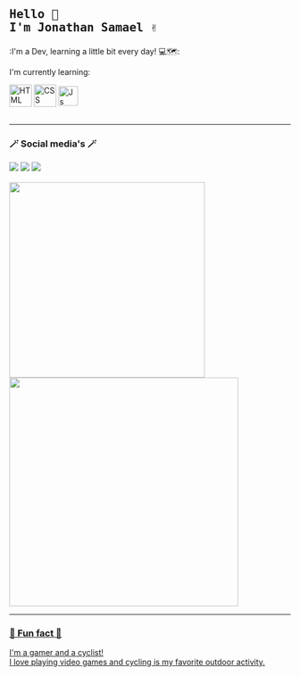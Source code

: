  <h2><pre>Hello 🌻
I'm Jonathan Samael ✌️ </pre></h2>

<p> :I'm a Dev, learning a little bit every day! 💻🗺️:</p>

I'm currently learning: 
<div style="display: inline_block">
  <img align="center" alt="HTML" height="40" width="40" src="https://cdn.jsdelivr.net/gh/devicons/devicon/icons/html5/html5-plain-wordmark.svg">
  <img align="center" alt="CSS" height="40" width="40" src="https://cdn.jsdelivr.net/gh/devicons/devicon/icons/css3/css3-plain-wordmark.svg">
  <img align="center" alt="Js" height="35" width="35" src="https://cdn.jsdelivr.net/gh/devicons/devicon/icons/javascript/javascript-plain.svg">  
</div><br>

***

<h3>🪄 Social media's 🪄</h3>
<div> 
 <a href="https://www.instagram.com/jonathan_samael_" target="_blank"><img src="https://img.shields.io/badge/-Instagram-%23E4405F?style=for-the-badge&logo=instagram&logoColor=white" target="_blank"></a>
 <a href="mailto:jonathansamael@gmail.com"><img src="https://img.shields.io/badge/-Gmail-%23333?style=for-the-badge&logo=gmail&logoColor=red" target="_blank"></a>
  <a href="https://www.linkedin.com/in/jonathan-amaral/" target="_blank"><img src="https://img.shields.io/badge/-LinkedIn-%230077B5?style=for-the-badge&logo=linkedin&logoColor=white" target="_blank"></a>
 </div><br>

<div>
  <a href="https://github.com/jonathansamael">
  <img width="350rem" src="https://github-readme-stats.vercel.app/api?username=jonathansamael&show_icons=true&theme=panda&include_all_commits=true&count_private=true"/>
  <img width="410rem" src="https://github-readme-stats.vercel.app/api/top-langs/?username=JonathanSamael&layout=compact&langs_count=6&theme=panda">
</div>

 ***
  
  <h3>🧩 Fun fact 🧩</h3> 
  <p>I'm a gamer and a cyclist!<br>
    I love playing video games and cycling is my favorite outdoor activity.</p>

<!--
**JonathanSamael/jonathansamael** is a ✨ _special_ ✨ repository because its `README.md` (this file) appears on your GitHub profile.

Here are some ideas to get you started:

- 🔭 I’m currently working on ...
- 🌱 I’m currently learning ...
- 👯 I’m looking to collaborate on ...
- 🤔 I’m looking for help with ...
- 💬 Ask me about ...
- 📫 How to reach me: ...
- 😄 Pronouns: ...
- ⚡ Fun fact: ...
-->
